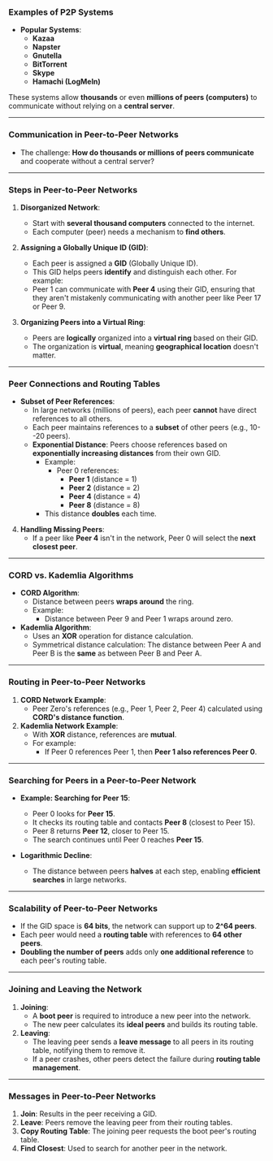 ### **Examples of P2P Systems**

-   **Popular Systems**:
    -   **Kazaa**
    -   **Napster**
    -   **Gnutella**
    -   **BitTorrent**
    -   **Skype**
    -   **Hamachi (LogMeIn)**

These systems allow **thousands** or even **millions of peers (computers)** to communicate without relying on a **central server**.

* * * *

### **Communication in Peer-to-Peer Networks**

-   The challenge:
    **How do thousands or millions of peers communicate** and cooperate without a central server?

* * * *

### **Steps in Peer-to-Peer Networks**

1.  **Disorganized Network**:

    -   Start with **several thousand computers** connected to the internet.
    -   Each computer (peer) needs a mechanism to **find others**.
2.  **Assigning a Globally Unique ID (GID)**:

    -   Each peer is assigned a **GID** (Globally Unique ID).
    -   This GID helps peers **identify** and distinguish each other.
        For example:
    -   Peer 1 can communicate with **Peer 4** using their GID, ensuring that they aren't mistakenly communicating with another peer like Peer 17 or Peer 9.
3.  **Organizing Peers into a Virtual Ring**:

    -   Peers are **logically** organized into a **virtual ring** based on their GID.
    -   The organization is **virtual**, meaning **geographical location** doesn't matter.

* * * *

### **Peer Connections and Routing Tables**

-   **Subset of Peer References**:
    -   In large networks (millions of peers), each peer **cannot** have direct references to all others.
    -   Each peer maintains references to a **subset** of other peers (e.g., 10--20 peers).
    -   **Exponential Distance**:
        Peers choose references based on **exponentially increasing distances** from their own GID.
        -   Example:
            -   Peer 0 references:
                -   **Peer 1** (distance = 1)
                -   **Peer 2** (distance = 2)
                -   **Peer 4** (distance = 4)
                -   **Peer 8** (distance = 8)
        -   This distance **doubles** each time.

4.  **Handling Missing Peers**:
    -   If a peer like **Peer 4** isn't in the network, Peer 0 will select the **next closest peer**.

* * * *

### **CORD vs. Kademlia Algorithms**

-   **CORD Algorithm**:
    -   Distance between peers **wraps around** the ring.
    -   Example:
        -   Distance between Peer 9 and Peer 1 wraps around zero.
-   **Kademlia Algorithm**:
    -   Uses an **XOR** operation for distance calculation.
    -   Symmetrical distance calculation:
        The distance between Peer A and Peer B is the **same** as between Peer B and Peer A.

* * * *

### **Routing in Peer-to-Peer Networks**

1.  **CORD Network Example**:
    -   Peer Zero's references (e.g., Peer 1, Peer 2, Peer 4) calculated using **CORD's distance function**.
2.  **Kademlia Network Example**:
    -   With **XOR** distance, references are **mutual**.
    -   For example:
        -   If Peer 0 references Peer 1, then **Peer 1 also references Peer 0**.

* * * *

### **Searching for Peers in a Peer-to-Peer Network**

-   **Example: Searching for Peer 15**:

    -   Peer 0 looks for **Peer 15**.
    -   It checks its routing table and contacts **Peer 8** (closest to Peer 15).
    -   Peer 8 returns **Peer 12**, closer to Peer 15.
    -   The search continues until Peer 0 reaches **Peer 15**.
-   **Logarithmic Decline**:

    -   The distance between peers **halves** at each step, enabling **efficient searches** in large networks.

* * * *

### **Scalability of Peer-to-Peer Networks**

-   If the GID space is **64 bits**, the network can support up to **2^64 peers**.
-   Each peer would need a **routing table** with references to **64 other peers**.
-   **Doubling the number of peers** adds only **one additional reference** to each peer's routing table.

* * * *

### **Joining and Leaving the Network**

1.  **Joining**:
    -   A **boot peer** is required to introduce a new peer into the network.
    -   The new peer calculates its **ideal peers** and builds its routing table.
2.  **Leaving**:
    -   The leaving peer sends a **leave message** to all peers in its routing table, notifying them to remove it.
    -   If a peer crashes, other peers detect the failure during **routing table management**.

* * * *

### **Messages in Peer-to-Peer Networks**

1.  **Join**:
    Results in the peer receiving a GID.
2.  **Leave**:
    Peers remove the leaving peer from their routing tables.
3.  **Copy Routing Table**:
    The joining peer requests the boot peer's routing table.
4.  **Find Closest**:
    Used to search for another peer in the network.